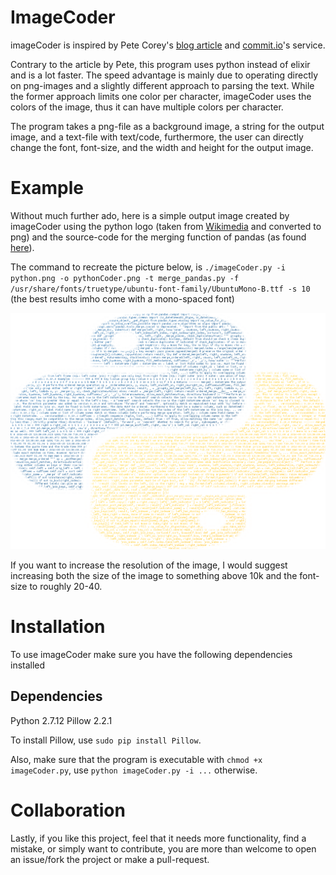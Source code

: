 # ImageCoder
imageCoder is inspired by Pete Corey's [blog article](http://www.east5th.co/blog/2017/02/13/build-your-own-code-poster-with-elixir/) and [commit.io](www.commits.io)'s service. 

Contrary to the article by Pete, this program uses python instead of elixir and is a lot faster. The speed advantage is mainly due to operating directly on png-images and a slightly different approach to parsing the text. While the former approach limits one color per character, imageCoder uses the colors of the image, thus it can have multiple colors per character.

The program takes a png-file as a background image, a string for the output image, and a text-file with text/code, furthermore, the user can directly change the font, font-size, and the width and height for the output image.

# Example

Without much further ado, here is a simple output image created by imageCoder using the python logo (taken from [Wikimedia](https://commons.wikimedia.org/wiki/File:Python-logo-notext.svg) and converted to png) and the source-code for the merging function of pandas (as found [here](https://github.com/pandas-dev/pandas/blob/master/pandas/tools/merge.py)).

The command to recreate the picture below, is `./imageCoder.py -i python.png -o pythonCoder.png -t merge_pandas.py -f /usr/share/fonts/truetype/ubuntu-font-family/UbuntuMono-B.ttf -s 10` (the best results imho come with a mono-spaced font)

![PythonCoder.png](pythonCoder.png "PythonCoder.png")

If you want to increase the resolution of the image, I would suggest increasing both the size of the image to something above 10k and the font-size to roughly 20-40.

# Installation
To use imageCoder make sure you have the following dependencies installed

## Dependencies

Python 2.7.12 
Pillow 2.2.1

To install Pillow, use `sudo pip install Pillow`.

Also, make sure that the program is executable with `chmod +x imageCoder.py`, use `python imageCoder.py -i ...` otherwise.


# Collaboration

Lastly, if you like this project, feel that it needs more functionality, find a mistake, or simply want to contribute, you are more than welcome to open an issue/fork the project or make a pull-request.
